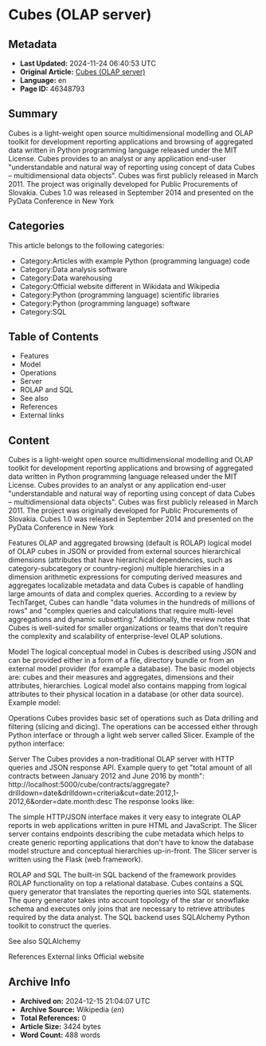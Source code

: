 # Cubes (OLAP server)

## Metadata
- **Last Updated:** 2024-11-24 06:40:53 UTC
- **Original Article:** [Cubes (OLAP server)](https://en.wikipedia.org/wiki/Cubes_(OLAP_server))
- **Language:** en
- **Page ID:** 46348793

## Summary
Cubes is a light-weight open source multidimensional modelling and OLAP toolkit for development reporting applications and browsing of aggregated data written in Python programming language released under the MIT License.
Cubes provides to an analyst or any application end-user "understandable and natural way of reporting using concept of data Cubes – multidimensional data objects".
Cubes was first publicly released in March 2011. The project was originally developed for Public Procurements of Slovakia. Cubes 1.0 was released in September 2014 and presented on the PyData Conference in New York

## Categories
This article belongs to the following categories:

- Category:Articles with example Python (programming language) code
- Category:Data analysis software
- Category:Data warehousing
- Category:Official website different in Wikidata and Wikipedia
- Category:Python (programming language) scientific libraries
- Category:Python (programming language) software
- Category:SQL

## Table of Contents

- Features
- Model
- Operations
- Server
- ROLAP and SQL
- See also
- References
- External links

## Content

Cubes is a light-weight open source multidimensional modelling and OLAP toolkit for development reporting applications and browsing of aggregated data written in Python programming language released under the MIT License.
Cubes provides to an analyst or any application end-user "understandable and natural way of reporting using concept of data Cubes – multidimensional data objects".
Cubes was first publicly released in March 2011. The project was originally developed for Public Procurements of Slovakia. Cubes 1.0 was released in September 2014 and presented on the PyData Conference in New York

Features
OLAP and aggregated browsing (default is ROLAP)
logical model of OLAP cubes in JSON or provided from external sources
hierarchical dimensions (attributes that have hierarchical dependencies, such as category-subcategory or country-region)
multiple hierarchies in a dimension
arithmetic expressions for computing derived measures and aggregates
localizable metadata and data
Cubes is capable of handling large amounts of data and complex queries. According to a review by TechTarget, Cubes can handle "data volumes in the hundreds of millions of rows" and "complex queries and calculations that require multi-level aggregations and dynamic subsetting." Additionally, the review notes that Cubes is well-suited for smaller organizations or teams that don't require the complexity and scalability of enterprise-level OLAP solutions.

Model
The logical conceptual model in Cubes is described using JSON and can be provided either in a form of a file, directory bundle or from an external model provider (for example a database). The basic model objects are: cubes and their measures and aggregates, dimensions and their attributes, hierarchies. Logical model also contains mapping from logical attributes to their physical location in a database (or other data source).
Example model:

Operations
Cubes provides basic set of operations such as Data drilling and filtering (slicing and dicing). The operations can be accessed either through Python interface or through a light web server called Slicer.
Example of the python interface:

Server
The Cubes provides a non-traditional OLAP server with HTTP queries and JSON response API. Example query to get "total amount of all contracts between January 2012 and June 2016 by month":
http://localhost:5000/cube/contracts/aggregate?drilldown=date&drilldown=criteria&cut=date:2012,1-2012,6&order=date.month:desc
The response looks like:

The simple HTTP/JSON interface makes it very easy to integrate OLAP reports in web applications written in pure HTML and JavaScript.
The Slicer server contains endpoints describing the cube metadata which helps to create generic reporting applications that don't have to know the database model structure and conceptual hierarchies up-in-front.
The Slicer server is written using the Flask (web framework).

ROLAP and SQL
The built-in SQL backend of the framework provides ROLAP functionality on top a relational database. Cubes contains a SQL query generator that translates the reporting queries into SQL statements. The query generator takes into account topology of the star or snowflake schema and executes only joins that are necessary to retrieve attributes required by the data analyst.
The SQL backend uses SQLAlchemy Python toolkit to construct the queries.

See also
SQLAlchemy

References
External links
Official website

## Archive Info
- **Archived on:** 2024-12-15 21:04:07 UTC
- **Archive Source:** Wikipedia (_en_)
- **Total References:** 0
- **Article Size:** 3424 bytes
- **Word Count:** 488 words
